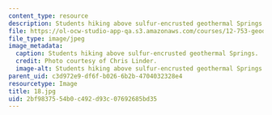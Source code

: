 ```yaml
---
content_type: resource
description: Students hiking above sulfur-encrusted geothermal Springs.
file: https://ol-ocw-studio-app-qa.s3.amazonaws.com/courses/12-753-geodynamics-seminar-spring-2006/2bf9837554b0c492d93c07692685bd35_18.jpg
file_type: image/jpeg
image_metadata:
  caption: Students hiking above sulfur-encrusted geothermal Springs.
  credit: Photo courtesy of Chris Linder.
  image-alt: Students hiking above sulfur-encrusted geothermal Springs.
parent_uid: c3d972e9-df6f-b026-6b2b-4704032328e4
resourcetype: Image
title: 18.jpg
uid: 2bf98375-54b0-c492-d93c-07692685bd35
---
```

